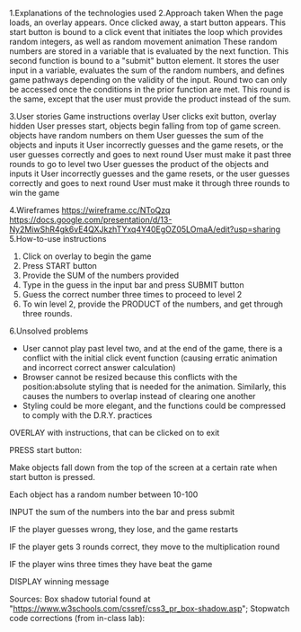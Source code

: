 
1.Explanations of the technologies used
2.Approach taken
  When the page loads, an overlay appears. Once clicked away, a start button appears.
  This start button is bound to a click event that initiates the loop which provides random integers, as well as random movement animation
  These random numbers are stored in a variable that is evaluated by the next function.
  This second function is bound to a "submit" button element. It stores the user input in a variable, evaluates the sum of the random numbers,
  and defines game pathways depending on the validity of the input.
  Round two can only be accessed once the conditions in the prior function are met. This round is the same, except that the user must provide the
  product instead of the sum.

3.User stories
Game instructions overlay
User clicks exit button, overlay hidden
User presses start, objects begin falling from top of game screen. objects have random numbers on them
User guesses the sum of the objects and inputs it
User incorrectly guesses and the game resets, or the user guesses correctly and goes to next round
User must make it past three rounds to go to level two
User guesses the product of the objects and inputs it
User incorrectly guesses and the game resets, or the user guesses correctly and goes to next round
User must make it through three rounds to win the game

4.Wireframes
https://wireframe.cc/NToQzq
https://docs.google.com/presentation/d/13-Ny2MiwShR4gk6vE4QXJkzhTYxq4Y40EgOZ05LOmaA/edit?usp=sharing
5.How-to-use instructions
1) Click on overlay to begin the game
2) Press START button
3) Provide the SUM of the numbers provided
4) Type in the guess in the input bar and press SUBMIT button
5) Guess the correct number three times to proceed to level 2
6) To win level 2, provide the PRODUCT of the numbers, and get through three rounds.

6.Unsolved problems
  - User cannot play past level two, and at the end of the game, there is a conflict with the initial click event function (causing erratic animation and
    incorrect correct answer calculation)
  - Browser cannot be resized because this conflicts with the position:absolute styling that is needed for the animation. Similarly, this causes the numbers
  to overlap instead of clearing one another
  - Styling could be more elegant, and the functions could be compressed to comply with the D.R.Y. practices

OVERLAY with instructions, that can be clicked on to exit

PRESS start button:

Make objects fall down from the top of the screen at a certain rate when start button is pressed.

Each object has a random number between 10-100

INPUT the sum of the numbers into the bar and press submit

IF the player guesses wrong, they lose, and the game restarts

IF the player gets 3 rounds correct, they move to the multiplication round

IF the player wins three times they have beat the game

DISPLAY winning message


Sources:
Box shadow tutorial found at "https://www.w3schools.com/cssref/css3_pr_box-shadow.asp";
Stopwatch code corrections (from in-class lab):
